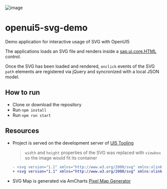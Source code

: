 ![image](https://user-images.githubusercontent.com/40820154/63348417-7ab99880-c359-11e9-82ff-9b90a14c955b.png)

# openui5-svg-demo
Demo application for interactive usage of SVG with OpenUI5

The applications loads an SVG file and renders inside a [sap.ui.core.HTML](https://sapui5.hana.ondemand.com/#/api/sap.ui.core.HTML) control.

Once the SVG has been loaded and rendered, `onclick` events of the SVG `path` elements are registered via jQuery and syncronized with a local JSON model.

## How to run
 - Clone or download the repository
 - Run `npm install`
 - Run `npm run start`
 
## Resources
 - Project is served on the development server of [UI5 Tooling](https://sap.github.io/ui5-tooling/)
 
    > `width` and `height` properties of the SVG was replaced with `viewbox` so the image would fit its container
    ```diff
    - <svg version="1.1" xmlns="http://www.w3.org/2000/svg" xmlns:xlink="http://www.w3.org/1999/xlink" width="2040" height="1028" xml:space="preserve">
    + <svg version="1.1" xmlns="http://www.w3.org/2000/svg" xmlns:xlink="http://www.w3.org/1999/xlink" viewbox="0 0 2040 1028" xml:space="preserve">
    ```
 - SVG Map is generated via AmCharts [Pixel Map Generator](https://pixelmap.amcharts.com/)
